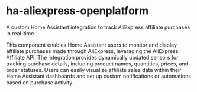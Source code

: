 # ha-aliexpress-openplatform
A custom Home Assistant integration to track AliExpress affiliate purchases in real-time

This component enables Home Assistant users to monitor and display affiliate purchases made through AliExpress, leveraging the AliExpress Affiliate API. The integration provides dynamically updated sensors for tracking purchase details, including product names, quantities, prices, and order statuses. Users can easily visualize affiliate sales data within their Home Assistant dashboards and set up custom notifications or automations based on purchase activity.
